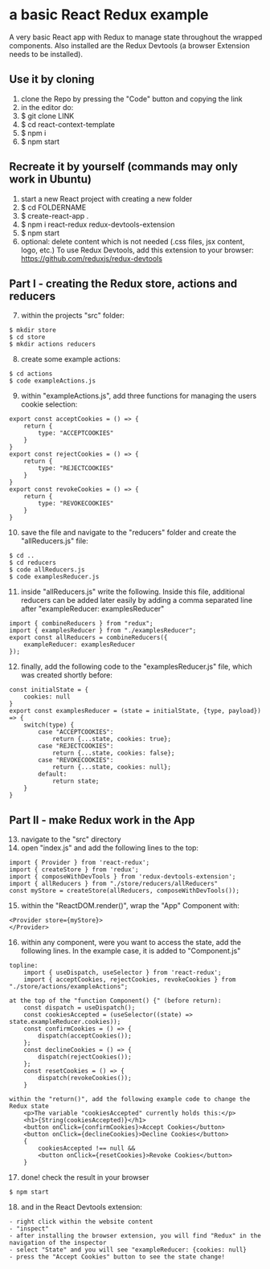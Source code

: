 # a basic React Redux example
A very basic React app with Redux to manage state throughout the wrapped components. Also installed are the Redux Devtools (a browser Extension needs to be installed).

## Use it by cloning
1. clone the Repo by pressing the "Code" button and copying the link
2. in the editor do:
3. $ git clone LINK
4. $ cd react-context-template
5. $ npm i
6. $ npm start

## Recreate it by yourself (commands may only work in Ubuntu)
1. start a new React project with creating a new folder
2. $ cd FOLDERNAME
3. $ create-react-app .
4. $ npm i react-redux redux-devtools-extension
5. $ npm start
6. optional: delete content which is not needed (.css files, jsx content, logo, etc.)
To use Redux Devtools, add this extension to your browser: https://github.com/reduxjs/redux-devtools

## Part I - creating the Redux store, actions and reducers
7. within the projects "src" folder:
```
$ mkdir store
$ cd store
$ mkdir actions reducers
```
8. create some example actions:
```
$ cd actions
$ code exampleActions.js
```
9. within "exampleActions.js",
add three functions for managing the users cookie selection:
```
export const acceptCookies = () => {
    return {
        type: "ACCEPTCOOKIES"
    }
}
export const rejectCookies = () => {
    return {
        type: "REJECTCOOKIES"
    }
}
export const revokeCookies = () => {
    return {
        type: "REVOKECOOKIES"
    }
}
```
10. save the file and navigate to the "reducers" folder
and create the "allReducers.js" file:
```
$ cd ..
$ cd reducers
$ code allReducers.js
$ code examplesReducer.js
```
11. inside "allReducers.js" write the following.
Inside this file, additional reducers can be added later easily by adding a comma separated line after "exampleReducer: examplesReducer"
```
import { combineReducers } from "redux";
import { examplesReducer } from "./examplesReducer";
export const allReducers = combineReducers({
    exampleReducer: examplesReducer
});
```
12. finally, add the following code to the "examplesReducer.js" file,
which was created shortly before:
```
const initialState = {
    cookies: null
}
export const examplesReducer = (state = initialState, {type, payload}) => {
    switch(type) {
        case "ACCEPTCOOKIES":
            return {...state, cookies: true};
        case "REJECTCOOKIES":
            return {...state, cookies: false};
        case "REVOKECOOKIES":
            return {...state, cookies: null};
        default:
            return state;
    }
}
```

## Part II - make Redux work in the App
13. navigate to the "src" directory
14. open "index.js" and add the following lines to the top:
```
import { Provider } from 'react-redux';
import { createStore } from 'redux';
import { composeWithDevTools } from 'redux-devtools-extension';
import { allReducers } from "./store/reducers/allReducers"
const myStore = createStore(allReducers, composeWithDevTools());
```
15. within the "ReactDOM.render()", 
wrap the "App" Component with:
```
<Provider store={myStore}>
</Provider>
```
16. within any component, were you want to access the state, add the following lines.
In the example case, it is added to "Component.js"
```
topline:
    import { useDispatch, useSelector } from 'react-redux';
    import { acceptCookies, rejectCookies, revokeCookies } from "./store/actions/exampleActions";

at the top of the "function Component() {" (before return):
    const dispatch = useDispatch();
    const cookiesAccepted = (useSelector((state) => state.exampleReducer.cookies));
    const confirmCookies = () => {
        dispatch(acceptCookies());
    };
    const declineCookies = () => {
        dispatch(rejectCookies());
    };
    const resetCookies = () => {
        dispatch(revokeCookies());
    }

within the "return()", add the following example code to change the Redux state
    <p>The variable "cookiesAccepted" currently holds this:</p> 
    <h1>{String(cookiesAccepted)}</h1>
    <button onClick={confirmCookies}>Accept Cookies</button>
    <button onClick={declineCookies}>Decline Cookies</button>
    {
        cookiesAccepted !== null &&
        <button onClick={resetCookies}>Revoke Cookies</button>
    }
```
17. done! check the result in
your browser
```
$ npm start
```
18. and
in the React Devtools extension:
```
- right click within the website content
- "inspect"
- after installing the browser extension, you will find "Redux" in the navigation of the inspector
- select "State" and you will see "exampleReducer: {cookies: null}
- press the "Accept Cookies" button to see the state change!
```